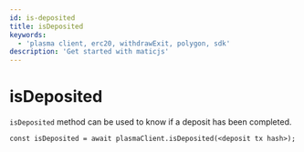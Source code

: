 ```yaml
---
id: is-deposited
title: isDeposited
keywords:
  - 'plasma client, erc20, withdrawExit, polygon, sdk'
description: 'Get started with maticjs'
---
```


# isDeposited

`isDeposited` method can be used to know if a deposit has been completed.

```
const isDeposited = await plasmaClient.isDeposited(<deposit tx hash>);
```
